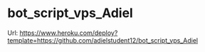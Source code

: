 # bot_script_vps_Adiel
Url: https://www.heroku.com/deploy?template=https://github.com/adielstudent12/bot_script_vps_Adiel
